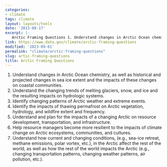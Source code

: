 ```yaml
---
categories:
- climate
tags: climate
layout: layouts/tools
date: '2013-08-17'
excerpt: |-
   Arctic Framing Questions 1. Understand changes in Arctic Ocean chemistry, as well as historical and projected changes in sea ice extent and the impacts of these changes on coastal communities. 2. Understand the changing trends of melting glaciers, snow, and ice and the resulting impacts on hydrologic systems...
link: https://www.data.gov/climate/arctic-framing-questions
modified: '2023-09-01'
permalink: "climate/arctic-framing-questions"
slug: artic-framing-questions
title: Arctic Framing Questions
---
```


1.	Understand changes in Arctic Ocean chemistry, as well as historical and projected changes in sea ice extent and the impacts of these changes on coastal communities.
2.	Understand the changing trends of melting glaciers, snow, and ice and the resulting impacts on hydrologic systems.
3.	Identify changing patterns of Arctic weather and extreme events.
4.	Identify the impacts of thawing permafrost on Arctic vegetation, hydrology, and wildfire extent and frequency.
5.	Understand and plan for the impacts of a changing Arctic on resource development, transportation, and infrastructure.
6.	Help resource managers become more resilient to the impacts of climate change on Arctic ecosystems, communities, and cultures.
7.	Understand how current and changing conditions, (e.g., sea-ice retreat, methane emissions, polar vortex, etc.), in the Arctic affect the rest of the world, as well as how the rest of the world impacts the Arctic (e.g., changing transportation patterns, changing weather patterns, air pollution, etc.).
